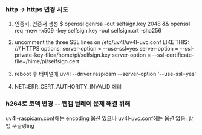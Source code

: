 ### http -> https 변경 시도
1. 인증키, 인증서 생성
  $ openssl genrsa -out selfsign.key 2048 && openssl req -new -x509 -key selfsign.key -out selfsign.crt -sha256
  
2. uncomment the three SSL lines on /etc/uv4l/uv4l-uvc.conf
  LIKE THIS:
/// HTTPS options:
server-option = --use-ssl=yes
server-option = --ssl-private-key-file=/home/pi/selfsign.key
server-option = --ssl-certificate-file=/hime/pi/selfsign.cert

3. reboot 후 터미널에 uv4l --driver raspicam --server-option '--use-ssl=yes'

4. NET::ERR_CERT_AUTHORITY_INVALID 에러


### h264로 코덱 변경 -- 웹캠 딜레이 문제 해결 위해
uv4l-raspicam.conf에는 encoding 옵션 있으나 uv4l-uvc.conf에는 옵션 없음. 방법 구글링ing
